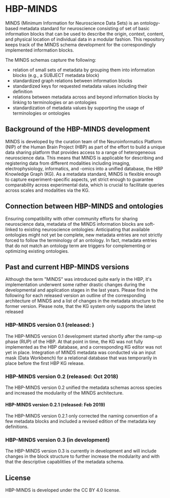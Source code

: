# HBP-MINDS
MINDS (Minimum Information for Neuroscience Data Sets) is an ontology-based metadata standard for neuroscience consisting of set of basic information blocks that can be used to describe the origin, context, content, and physical location of individual data in a modular fashion. This repository keeps track of the MINDS schema development for the correspondingly implemented information blocks.

The MINDS schemas capture the following:
* relation of small sets of metadata by grouping them into information blocks (e.g., a SUBJECT metadata block)
* standardized graph relations between information blocks
* standardized keys for requested metadata values including their definition
* relations between metadata across and beyond information blocks by linking to terminologies or an ontologies
* standardization of metadata values by supporting the usage of terminologies or ontologies

## Background of the HBP-MINDS development
MINDS is developed by the curation team of the Neuroinformatics Platform (NIP) of the Human Brain Project (HBP) as part of the effort to build a unique data sharing platform that provides access to a range of heterogeneous neuroscience data. This means that MINDS is applicable for describing and registering data from different modalities including imaging, electrophysiology, informatics, and -omics into a unified database, the HBP Knowledge Graph (KG). As a metadata standard, MINDS is flexible enough to capture experiment-specific aspects, yet strict enough to guarantee comparability across experimental data, which is crucial to facilitate queries across scales and modalities via the KG. 

## Connection between HBP-MINDS and ontologies
Ensuring compatibility with other community efforts for sharing neuroscience data, metadata of the MINDS information blocks are soft-linked to existing neuroscience ontologies: Anticipating that available ontologies might not yet be complete, new metadata entries are not strictly forced to follow the terminology of an ontology. In fact, metadata entries that do not match an ontology term are triggers for complementing or optimizing existing ontologies.

## Past and current HBP-MINDS versions
Although the term "MINDS" was introduced quite early in the HBP, it's implementation underwent some rather drastic changes during the developmental and application stages in the last years. Please find in the following for each released version an outline of the corresponding architecture of MINDS and a list of changes in the metadata structure to the former version. Please note, that the KG system only supports the latest released 

### HBP-MINDS version 0.1 (released: )
The HBP-MINDS version 0.1 development started shortly after the ramp-up phase (RUP) of the HBP. At that point in time, the KG was not fully implemented as the HBP database, and a corresponding KG editor was not yet in place. Integration of MINDS metadata was conducted via an input mask (Data Workbench) for a relational database that was temporarily in place before the first HBP KG release. 

### HBP-MINDS version 0.2 (released: Oct 2018)
The HBP-MINDS version 0.2 unified the metadata schemas across species and increased the modularity of the MINDS architecture. 
#### HBP-MINDS version 0.2.1 (released: Feb 2019)
The HBP-MINDS version 0.2.1 only corrected the naming convention of a few metadata blocks and included a revised edition of the metadata key definitions.

### HBP-MINDS version 0.3 (in development)
The HBP-MINDS version 0.3 is currently in development and will include changes in the block structure to further increase the modularity and with that the descriptive capablitlies of the metadata schema.

## License
HBP-MINDS is developed under the CC BY 4.0 license. 
